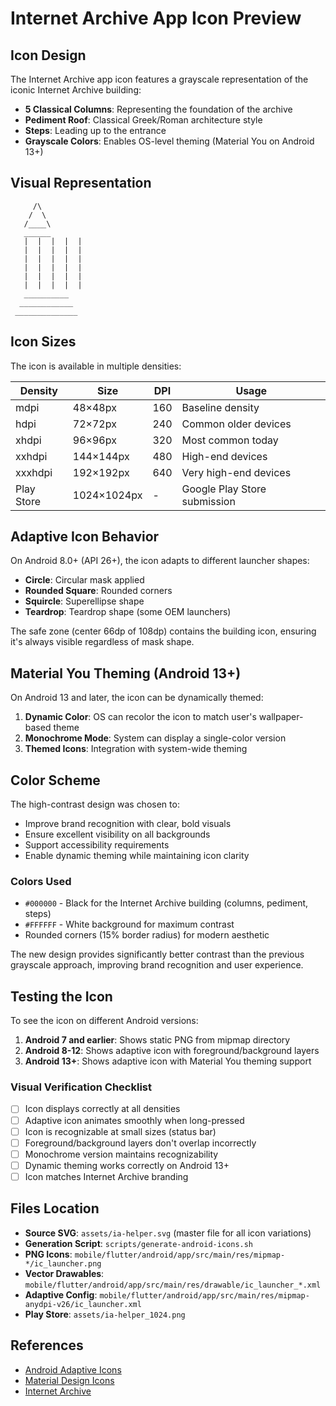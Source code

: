 # Internet Archive App Icon Preview

## Icon Design

The Internet Archive app icon features a grayscale representation of the iconic Internet Archive building:

- **5 Classical Columns**: Representing the foundation of the archive
- **Pediment Roof**: Classical Greek/Roman architecture style
- **Steps**: Leading up to the entrance
- **Grayscale Colors**: Enables OS-level theming (Material You on Android 13+)

## Visual Representation

```
     /\
    /  \
   /____\
   ______
   |  |  |  |  |
   |  |  |  |  |
   |  |  |  |  |
   |  |  |  |  |
   |  |  |  |  |
   |  |  |  |  |
   __________
  ____________
 ______________
```

## Icon Sizes

The icon is available in multiple densities:

| Density | Size      | DPI  | Usage                    |
|---------|-----------|------|--------------------------|
| mdpi    | 48×48px   | 160  | Baseline density         |
| hdpi    | 72×72px   | 240  | Common older devices     |
| xhdpi   | 96×96px   | 320  | Most common today        |
| xxhdpi  | 144×144px | 480  | High-end devices         |
| xxxhdpi | 192×192px | 640  | Very high-end devices    |
| Play Store | 1024×1024px | - | Google Play Store submission |

## Adaptive Icon Behavior

On Android 8.0+ (API 26+), the icon adapts to different launcher shapes:

- **Circle**: Circular mask applied
- **Rounded Square**: Rounded corners
- **Squircle**: Superellipse shape
- **Teardrop**: Teardrop shape (some OEM launchers)

The safe zone (center 66dp of 108dp) contains the building icon, ensuring it's always visible regardless of mask shape.

## Material You Theming (Android 13+)

On Android 13 and later, the icon can be dynamically themed:

1. **Dynamic Color**: OS can recolor the icon to match user's wallpaper-based theme
2. **Monochrome Mode**: System can display a single-color version
3. **Themed Icons**: Integration with system-wide theming

## Color Scheme

The high-contrast design was chosen to:
- Improve brand recognition with clear, bold visuals
- Ensure excellent visibility on all backgrounds
- Support accessibility requirements
- Enable dynamic theming while maintaining icon clarity

### Colors Used

- `#000000` - Black for the Internet Archive building (columns, pediment, steps)
- `#FFFFFF` - White background for maximum contrast
- Rounded corners (15% border radius) for modern aesthetic

The new design provides significantly better contrast than the previous grayscale approach, improving brand recognition and user experience.

## Testing the Icon

To see the icon on different Android versions:

1. **Android 7 and earlier**: Shows static PNG from mipmap directory
2. **Android 8-12**: Shows adaptive icon with foreground/background layers
3. **Android 13+**: Shows adaptive icon with Material You theming support

### Visual Verification Checklist

- [ ] Icon displays correctly at all densities
- [ ] Adaptive icon animates smoothly when long-pressed
- [ ] Icon is recognizable at small sizes (status bar)
- [ ] Foreground/background layers don't overlap incorrectly
- [ ] Monochrome version maintains recognizability
- [ ] Dynamic theming works correctly on Android 13+
- [ ] Icon matches Internet Archive branding

## Files Location

- **Source SVG**: `assets/ia-helper.svg` (master file for all icon variations)
- **Generation Script**: `scripts/generate-android-icons.sh`
- **PNG Icons**: `mobile/flutter/android/app/src/main/res/mipmap-*/ic_launcher.png`
- **Vector Drawables**: `mobile/flutter/android/app/src/main/res/drawable/ic_launcher_*.xml`
- **Adaptive Config**: `mobile/flutter/android/app/src/main/res/mipmap-anydpi-v26/ic_launcher.xml`
- **Play Store**: `assets/ia-helper_1024.png`

## References

- [Android Adaptive Icons](https://developer.android.com/develop/ui/views/launch/icon_design_adaptive)
- [Material Design Icons](https://m3.material.io/styles/icons/overview)
- [Internet Archive](https://archive.org/about/)
